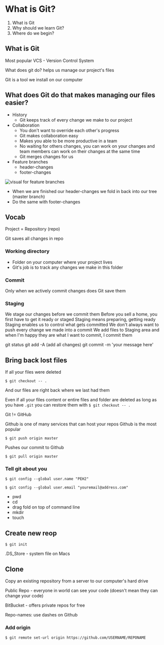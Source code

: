 # What is Git?
1. What is Git
2. Why should we learn Git?
3. Where do we begin?

## What is Git
Most popular VCS - Version Control System

What does git do?
helps us manage our project's files

Git is a tool we install on our computer

## What does Git do that makes managing our files easier?
* History
    - Git keeps track of every change we make to our project
* Collaboration
    - You don't want to override each other's progress
    - Git makes collaboration easy
    - Makes you able to be more productive in a team
    - No waiting for others changes, you can work on your changes and team members can work on their changes at the same time
    - Git merges changes for us
* Feature branches
    - header-changes
    - footer-changes

![visual for feature branches](https://i.imgur.com/O3IYf6z.png)

* When we are finished our header-changes we fold in back into our tree (master branch)
* Do the same with footer-changes

## Vocab
Project = Repository (repo)

Git saves all changes in repo

### Working directory
* Folder on your computer where your project lives
* Git's job is to track any changes we make in this folder

### Commit
Only when we actively commit changes does Git save them

### Staging
We stage our changes before we commit them
Before you sell a home, you first have to get it ready or staged
Staging means preparing, getting ready
Staging enables us to control what gets committed
We don't always want to push every change we made into a commit
We add files to Staging area and when I'm happy they are what I want to commit, I commit them

git status
git add -A (add all changes)
git commit -m 'your message here'

## Bring back lost files
If all your files were deleted

`$ git checkout -- .`

And our files are right back where we last had them

Even if all your files content or entire files and folder are deleted as long as you have `.git` you can restore them with `$ git checkout -- .`

Git != GitHub

Github is one of many services that can host your repos
Github is the most popular

`$ git push origin master`

Pushes our commit to Github

`$ git pull origin master`

### Tell git about you
`$ git config --global user.name "PEH2"`

`$ git config --global user.email "youremail@address.com"`

* pwd
* cd
* drag fold on top of command line
* mkdir
* touch

## Create new reop
`$ git init`


.DS_Store - system file on Macs

## Clone
Copy an existing repository from a server to our computer's hard drive

Public Repo - everyone in world can see your code (doesn't mean they can change your code)

BitBucket - offers private repos for free

Repo-names: use dashes on Github

### Add origin
`$ git remote set-url origin https://github.com/USERNAME/REPONAME`


